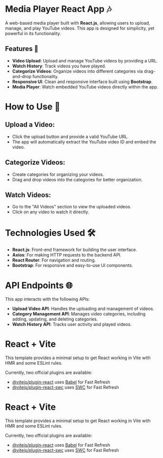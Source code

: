 # Media Player React App 🎶

A web-based media player built with **React.js**, allowing users to upload, manage, and play YouTube videos. This app is designed for simplicity, yet powerful in its functionality.

## Features 🌟

- **Video Upload**: Upload and manage YouTube videos by providing a URL.
- **Watch History**: Track videos you have played.
- **Categorize Videos**: Organize videos into different categories via drag-and-drop functionality.
- **Responsive UI**: Clean and responsive interface built using **Bootstrap**.
- **Media Player**: Watch embedded YouTube videos directly within the app.

# How to Use 🚀

## Upload a Video:
- Click the upload button and provide a valid YouTube URL.
- The app will automatically extract the YouTube video ID and embed the video.

## Categorize Videos:
- Create categories for organizing your videos.
- Drag and drop videos into the categories for better organization.

## Watch Videos:
- Go to the "All Videos" section to view the uploaded videos.
- Click on any video to watch it directly.

# Technologies Used 🛠️
- **React.js**: Front-end framework for building the user interface.
- **Axios**: For making HTTP requests to the backend API.
- **React Router**: For navigation and routing.
- **Bootstrap**: For responsive and easy-to-use UI components.

# API Endpoints 🌐
This app interacts with the following APIs:
- **Upload Video API**: Handles the uploading and management of videos.
- **Category Management API**: Manages video categories, including adding, updating, and deleting categories.
- **Watch History API**: Tracks user activity and played videos.

# React + Vite

This template provides a minimal setup to get React working in Vite with HMR and some ESLint rules.

Currently, two official plugins are available:

- [@vitejs/plugin-react](https://github.com/vitejs/vite-plugin-react/blob/main/packages/plugin-react/README.md) uses [Babel](https://babeljs.io/) for Fast Refresh
- [@vitejs/plugin-react-swc](https://github.com/vitejs/vite-plugin-react-swc) uses [SWC](https://swc.rs/) for Fast Refresh

# React + Vite

This template provides a minimal setup to get React working in Vite with HMR and some ESLint rules.

Currently, two official plugins are available:

- [@vitejs/plugin-react](https://github.com/vitejs/vite-plugin-react/blob/main/packages/plugin-react/README.md) uses [Babel](https://babeljs.io/) for Fast Refresh
- [@vitejs/plugin-react-swc](https://github.com/vitejs/vite-plugin-react-swc) uses [SWC](https://swc.rs/) for Fast Refresh
